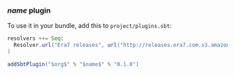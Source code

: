### $name$ plugin

To use it in your bundle, add this to `project/plugins.sbt`:

```scala
resolvers ++= Seq(
  Resolver.url("Era7 releases", url("http://releases.era7.com.s3.amazonaws.com"))(Resolver.ivyStylePatterns)
)

addSbtPlugin("$org$" % "$name$" % "0.1.0")
```
